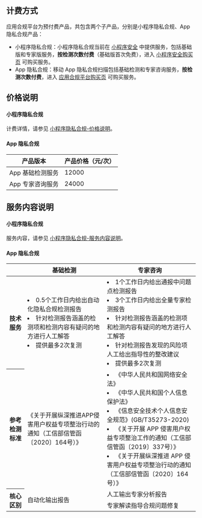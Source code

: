 ## 计费方式
应用合规平台为预付费产品，共包含两个子产品，分别是小程序隐私合规、App 隐私合规产品：
- 小程序隐私合规：小程序隐私合规当前在 [小程序安全](https://cloud.tencent.com/document/product/1223) 中提供服务，包括基础版和专家版服务，**按检测次数付费**（基础版首次免费），进入 [小程序安全购买页](https://buy.cloud.tencent.com/mmps?key=1) 可购买服务。
- App 隐私合规：移动 App 隐私合规扫描包括基础检测和专家咨询服务，**按检测次数付费**，进入 [应用合规平台购买页](https://buy.cloud.tencent.com/acp) 可购买服务。

## 价格说明

#### 小程序隐私合规
计费详情，请参见 [小程序隐私合规-价格说明](https://cloud.tencent.com/document/product/1223/44253#price)。

#### App 隐私合规

| **产品版本**     | **产品价格（元/次）** |
| ---------------- | --------------------- |
| App 基础检测服务 | 12000                 |
| App 专家咨询服务 | 24000                 |

## 服务内容说明
#### 小程序隐私合规
服务内容，请参见 [小程序隐私合规-服务内容说明](https://cloud.tencent.com/document/product/1223/44253#content)。
	
#### App 隐私合规
<table>
<thead>
<tr>
<th></th>
<th>基础检测</th>
<th>专家咨询</th>
</tr>
</thead>
<tbody><tr>
<th>技术服务</th>
<td><li>0.5个工作日内给出自动化隐私合规检测报告    </li>  <li>针对检测报告涵盖的检测项和检测内容有疑问的地方进行人工解答  </li>  <li>提供最多2次复测</li></td>
<td><li>1个工作日内给出通报中问题点检测报告 </li>  <li>3个工作日内给出全量专家检测报告 </li>  <li>针对检测报告涵盖的检测项和检测内容有疑问的地方进行人工解答</li>  <li>针对检测报告发现的风险项人工给出指导性的整改建议 </li>  <li>提供最多2次复测 </li></td>
</tr>
<tr>
<th>参考检测标准</th>
<td>《关于开展纵深推进APP侵害用户权益专项整治行动的通知（工信部信管函〔2020〕164号）》</td>
<td> <li>《中华人民共和国网络安全法》</li><li>《中华人民共和国个人信息保护法》</li><li>《信息安全技术个人信息安全规范》(GB/T35273-2020)</li><li>《关于开展 APP 侵害用户权益专项整治工作的通知（工信部信管函〔2019〕337号）》</li><li>《关于开展纵深推进 APP 侵害用户权益专项整治行动的通知（工信部信管函〔2020〕164号）》</li></td>
</tr>
<tr>
<th  rowspan=2>核心区别</th>
<td  rowspan=2>自动化输出报告</td>
<td>人工输出专家分析报告</td>
</tr>
<tr>
<td>专家解读指导合规问题修复</td>
</tr>
</tbody></table>
